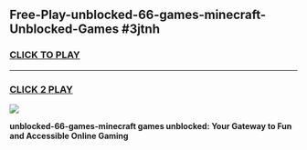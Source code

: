 
## Free-Play-unblocked-66-games-minecraft-Unblocked-Games #3jtnh
<h3>
<a href="https://news.freeplayer.one?title=unblocked-66-games-minecraft&ref=8M">CLICK TO PLAY</a></h3>
<hr>

<h3>
<a href="https://news.freeplayer.one?title=unblocked-66-games-minecraft&ref=8M">CLICK 2 PLAY</a>
  
</h3>

<a href="https://news.freeplayer.one?title=unblocked-66-games-minecraft&ref=8M"><img src="https://clearcache.store/games.png"></a>


**unblocked-66-games-minecraft games unblocked: Your Gateway to Fun and Accessible Online Gaming**
